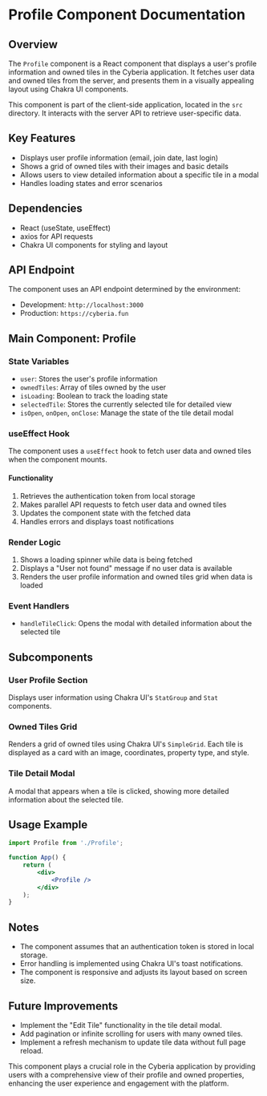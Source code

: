 # Profile Component Documentation

## Overview

The `Profile` component is a React component that displays a user's profile information and owned
tiles in the Cyberia application. It fetches user data and owned tiles from the server, and
presents them in a visually appealing layout using Chakra UI components.

This component is part of the client-side application, located in the `src` directory. It interacts
with the server API to retrieve user-specific data.

## Key Features

-   Displays user profile information (email, join date, last login)
-   Shows a grid of owned tiles with their images and basic details
-   Allows users to view detailed information about a specific tile in a modal
-   Handles loading states and error scenarios

## Dependencies

-   React (useState, useEffect)
-   axios for API requests
-   Chakra UI components for styling and layout

## API Endpoint

The component uses an API endpoint determined by the environment:

-   Development: `http://localhost:3000`
-   Production: `https://cyberia.fun`

## Main Component: Profile

### State Variables

-   `user`: Stores the user's profile information
-   `ownedTiles`: Array of tiles owned by the user
-   `isLoading`: Boolean to track the loading state
-   `selectedTile`: Stores the currently selected tile for detailed view
-   `isOpen`, `onOpen`, `onClose`: Manage the state of the tile detail modal

### useEffect Hook

The component uses a `useEffect` hook to fetch user data and owned tiles when the component mounts.

#### Functionality

1. Retrieves the authentication token from local storage
2. Makes parallel API requests to fetch user data and owned tiles
3. Updates the component state with the fetched data
4. Handles errors and displays toast notifications

### Render Logic

1. Shows a loading spinner while data is being fetched
2. Displays a "User not found" message if no user data is available
3. Renders the user profile information and owned tiles grid when data is loaded

### Event Handlers

-   `handleTileClick`: Opens the modal with detailed information about the selected tile

## Subcomponents

### User Profile Section

Displays user information using Chakra UI's `StatGroup` and `Stat` components.

### Owned Tiles Grid

Renders a grid of owned tiles using Chakra UI's `SimpleGrid`. Each tile is displayed as a card with
an image, coordinates, property type, and style.

### Tile Detail Modal

A modal that appears when a tile is clicked, showing more detailed information about the selected
tile.

## Usage Example

```jsx
import Profile from './Profile';

function App() {
    return (
        <div>
            <Profile />
        </div>
    );
}
```

## Notes

-   The component assumes that an authentication token is stored in local storage.
-   Error handling is implemented using Chakra UI's toast notifications.
-   The component is responsive and adjusts its layout based on screen size.

## Future Improvements

-   Implement the "Edit Tile" functionality in the tile detail modal.
-   Add pagination or infinite scrolling for users with many owned tiles.
-   Implement a refresh mechanism to update tile data without full page reload.

This component plays a crucial role in the Cyberia application by providing users with a
comprehensive view of their profile and owned properties, enhancing the user experience and
engagement with the platform.
